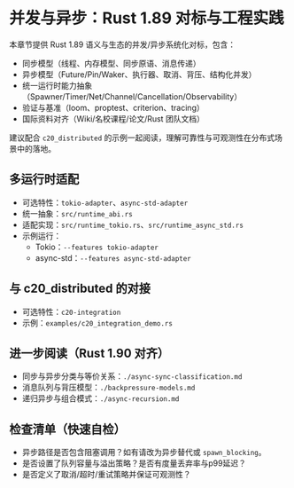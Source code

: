 # 并发与异步：Rust 1.89 对标与工程实践

本章节提供 Rust 1.89 语义与生态的并发/异步系统化对标，包含：

- 同步模型（线程、内存模型、同步原语、消息传递）
- 异步模型（Future/Pin/Waker、执行器、取消、背压、结构化并发）
- 统一运行时能力抽象（Spawner/Timer/Net/Channel/Cancellation/Observability）
- 验证与基准（loom、proptest、criterion、tracing）
- 国际资料对齐（Wiki/名校课程/论文/Rust 团队文档）

建议配合 `c20_distributed` 的示例一起阅读，理解可靠性与可观测性在分布式场景中的落地。

## 多运行时适配

- 可选特性：`tokio-adapter`、`async-std-adapter`
- 统一抽象：`src/runtime_abi.rs`
- 适配实现：`src/runtime_tokio.rs`、`src/runtime_async_std.rs`
- 示例运行：
  - Tokio：`--features tokio-adapter`
  - async-std：`--features async-std-adapter`

## 与 c20_distributed 的对接

- 可选特性：`c20-integration`
- 示例：`examples/c20_integration_demo.rs`

## 进一步阅读（Rust 1.90 对齐）

- 同步与异步分类与等价关系：`./async-sync-classification.md`
- 消息队列与背压模型：`./backpressure-models.md`
- 递归异步与组合模式：`./async-recursion.md`

## 检查清单（快速自检）

- 异步路径是否包含阻塞调用？如有请改为异步替代或 `spawn_blocking`。
- 是否设置了队列容量与溢出策略？是否有度量丢弃率与p99延迟？
- 是否定义了取消/超时/重试策略并保证可观测性？